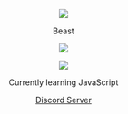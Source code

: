 <p align="center">  
<img src="https://media.discordapp.net/attachments/813341662545313832/813343404507267092/pokemon_pixel.gif">
</p>
<p align="center">
    Beast
<p align="center">  
<img src="https://komarev.com/ghpvc/?username=Kappaladi&color=grey">
</p>
    <p align="center">
  <img src="https://discord.c99.nl/widget/theme-2/570699104804667393.png"/>
</p>
<p align="center">
Currently learning JavaScript
<p align="center">
    <a href="https://discord.gg/mVdMmsWmUn">Discord Server</a>

